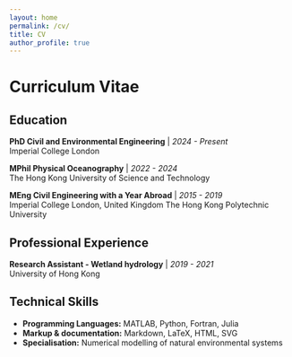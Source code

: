 ```yaml
---
layout: home
permalink: /cv/
title: CV
author_profile: true
---
```


# Curriculum Vitae

## Education

**PhD Civil and Environmental Engineering** | *2024 - Present*  
Imperial College London

**MPhil Physical Oceanography** | *2022 - 2024*  
The Hong Kong University of Science and Technology

**MEng Civil Engineering with a Year Abroad** | *2015 - 2019*  
Imperial College London, United Kingdom
The Hong Kong Polytechnic University

## Professional Experience

**Research Assistant - Wetland hydrology** | *2019 - 2021*  
University of Hong Kong

## Technical Skills

- **Programming Languages:** MATLAB, Python, Fortran, Julia
- **Markup & documentation:** Markdown, LaTeX, HTML, SVG
- **Specialisation:** Numerical modelling of natural environmental systems